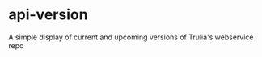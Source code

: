 api-version
===========

A simple display of current and upcoming versions of Trulia's webservice repo
